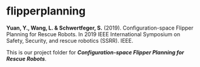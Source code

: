 # flipperplanning

**Yuan, Y., Wang, L. & Schwertfeger, S.** (2019). Configuration-space Flipper Planning for Rescue Robots. In 2019 IEEE International Symposium on Safety, Security, and rescue robotics (SSRR). IEEE. 

This is our project folder for ***Configuration-space Flipper Planning for Rescue Robots***.
